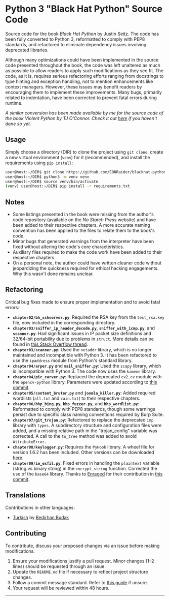 # Python 3 "Black Hat Python" Source Code

Source code for the book *Black Hat Python* by Justin Seitz. The code has been fully converted to Python 3, reformatted to comply with PEP8 standards, and refactored to eliminate dependency issues involving deprecated libraries.

Although many optimizations could have been implemented in the source code presented throughout the book, the code was left unaltered as much as possible to allow readers to apply such modifications as they see fit. The code, as it is, requires serious refactoring efforts ranging from docstrings to type hinting and exception handling, not to mention enhancements like context managers. However, these issues may benefit readers by encouraging them to implement these improvements. Many bugs, primarily related to indentation, have been corrected to prevent fatal errors during runtime.

*A similar conversion has been made available by me for the source code of the book *Violent Python* by TJ O'Connor. Check it out [here](https://github.com/EONRaider/violent-python3) if you haven't done so yet.*

## Usage

Simply choose a directory (DIR) to clone the project using `git clone`, create a new virtual environment (`venv`) for it (recommended), and install the requirements using `pip install`:

```bash
user@host:~/DIR$ git clone https://github.com/EONRaider/blackhat-python3
user@host:~/DIR$ python3 -m venv venv
user@host:~/DIR$ source venv/bin/activate
(venv) user@host:~/DIR$ pip install -r requirements.txt
```

## Notes

- Some listings presented in the book were missing from the author's code repository (available on the *No Starch Press* website) and have been added to their respective chapters. A more accurate naming convention has been applied to the files to relate them to the book's code.
- Minor bugs that generated warnings from the interpreter have been fixed without altering the code's core characteristics.
- Auxiliary files required to make the code work have been added to their respective chapters.
- On a personal note, the author could have written cleaner code without jeopardizing the quickness required for ethical hacking engagements. Why this wasn't done remains unclear.

## Refactoring

Critical bug fixes made to ensure proper implementation and to avoid fatal errors:

- **`chapter02/bh_sshserver.py`**: Required the RSA key from the `test_rsa.key` file, now included in the corresponding directory.
- **`chapter03/sniffer_ip_header_decode.py`**, **`sniffer_with_icmp.py`**, and **`scanner.py`**: Had significant issues in IP packet size definitions and 32/64-bit portability due to problems in `struct`. More details can be found in [this Stack Overflow thread](https://stackoverflow.com/questions/29306747/python-sniffing-from-black-hat-python-book#29307402).
- **`chapter03/scanner.py`**: Used the `netaddr` library, which is no longer maintained and incompatible with Python 3. It has been refactored to use the `ipaddress` module from Python's standard library.
- **`chapter04/arper.py`** and **`mail_sniffer.py`**: Used the `scapy` library, which is incompatible with Python 3. The code now uses the `kamene` library.
- **`chapter04/pic_carver.py`**: Replaced the deprecated `cv2.cv` module with the `opencv-python` library. Parameters were updated according to [this commit](https://github.com/ragulin/face-recognition-server/commit/7b9773be352cbcd8a3aff50c7371f8aaf737bc5c).
- **`chapter05/content_bruter.py`** and **`joomla_killer.py`**: Added required wordlists (`all.txt` and `cain.txt`) to their respective chapters.
- **`chapter06/bhp_bing.py`**, **`bhp_fuzzer.py`**, and **`bhp_wordlist.py`**: Reformatted to comply with PEP8 standards, though some warnings persist due to specific class naming conventions required by Burp Suite.
- **`chapter07/git_trojan.py`**: Refactored to replace the deprecated `imp` library with `types`. A subdirectory structure and configuration files were added, and a missing relative path in the "trojan_config" variable was corrected. A call to the `to_tree` method was added to avoid `AttributeError`.
- **`chapter08/keylogger.py`**: Requires the `PyHook` library. A wheel file for version 1.6.2 has been included. Other versions can be downloaded [here](https://www.lfd.uci.edu/~gohlke/pythonlibs/#pyhook).
- **`chapter09/ie_exfil.py`**: Fixed errors in handling the `plaintext` variable (string vs binary string) in the `encrypt_string` function. Corrected the use of the `base64` library. Thanks to [Enraged](https://github.com/Enraged) for their contribution in [this commit](https://github.com/EONRaider/blackhat-python3/pull/2/commits/fcab6afc19fc4ea01b8c5c475e7b8c5e4b158df6).

## Translations

Contributions in other languages:

- [Turkish](https://github.com/EONRaider/blackhat-python3/tree/turkish-language) by [Bedirhan Budak](https://github.com/bedirhanbudak)

## Contributing

To contribute, discuss your proposed changes via an issue before making modifications.

1. Ensure your modifications justify a pull request. Minor changes (1–2 lines) should be requested through an issue.
2. Update the `README.md` file if necessary to reflect project structure changes.
3. Follow a commit message standard. Refer to [this guide](https://chris.beams.io/posts/git-commit/) if unsure.
4. Your request will be reviewed within 48 hours.

---